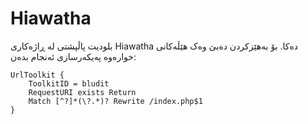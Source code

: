 # Hiawatha
<!-- position: 3 -->

بلودیت پاڵپشتی لە ڕاژەکاری Hiawatha دەکا. بۆ بەهێزکردن دەبێ وەک هێڵەکانی خوارەوە پەیکەرسازی ئەنجام بدەن:

```
UrlToolkit {
    ToolkitID = bludit
    RequestURI exists Return
    Match [^?]*(\?.*)? Rewrite /index.php$1
}
```
